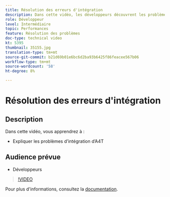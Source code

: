 ```yaml
---
title: Résolution des erreurs d'intégration
description: Dans cette vidéo, les développeurs découvrent les problèmes d’intégration d’A4T.
role: Développeur
level: Intermédiaire
topic: Performances
feature: Résolution des problèmes
doc-type: technical video
kt: 5395
thumbnail: 35155.jpg
translation-type: tm+mt
source-git-commit: b21d69b01e6bc6d2ba93b6425f86feacee567b06
workflow-type: tm+mt
source-wordcount: '58'
ht-degree: 8%

---
```



# Résolution des erreurs d&#39;intégration

## Description

Dans cette vidéo, vous apprendrez à :

* Expliquer les problèmes d’intégration d’A4T

## Audience prévue

* Développeurs

>[!VIDEO](https://video.tv.adobe.com/v/35155/?quality=12)

Pour plus d&#39;informations, consultez la [documentation](https://docs.adobe.com/content/help/en/target/using/integrate/a4t/troubleshoot-a4t/a4t-troubleshooting.html).
